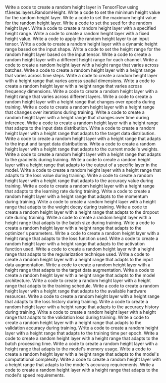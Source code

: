 Write a code to create a random height layer in TensorFlow using tf.keras.layers.RandomHeight.
Write a code to set the minimum height value for the random height layer.
Write a code to set the maximum height value for the random height layer.
Write a code to set the seed for the random height layer.
Write a code to create a random height layer with a specified height range.
Write a code to create a random height layer with a fixed height value.
Write a code to apply the random height layer to an input tensor.
Write a code to create a random height layer with a dynamic height range based on the input shape.
Write a code to set the height range for the random height layer based on the input tensor.
Write a code to create a random height layer with a different height range for each channel.
Write a code to create a random height layer with a height range that varies across batches.
Write a code to create a random height layer with a height range that varies across time steps.
Write a code to create a random height layer with a height range that varies across spatial dimensions.
Write a code to create a random height layer with a height range that varies across frequency dimensions.
Write a code to create a random height layer with a height range that varies across different layers.
Write a code to create a random height layer with a height range that changes over epochs during training.
Write a code to create a random height layer with a height range that changes over iterations during training.
Write a code to create a random height layer with a height range that changes over time during inference.
Write a code to create a random height layer with a height range that adapts to the input data distribution.
Write a code to create a random height layer with a height range that adapts to the target data distribution.
Write a code to create a random height layer with a height range that adapts to the input and target data distributions.
Write a code to create a random height layer with a height range that adapts to the current model's weights.
Write a code to create a random height layer with a height range that adapts to the gradients during training.
Write a code to create a random height layer with a height range that adapts to the output of a specific layer in the model.
Write a code to create a random height layer with a height range that adapts to the loss value during training.
Write a code to create a random height layer with a height range that adapts to the accuracy value during training.
Write a code to create a random height layer with a height range that adapts to the learning rate during training.
Write a code to create a random height layer with a height range that adapts to the momentum during training.
Write a code to create a random height layer with a height range that adapts to the weight decay during training.
Write a code to create a random height layer with a height range that adapts to the dropout rate during training.
Write a code to create a random height layer with a height range that adapts to the batch size during training.
Write a code to create a random height layer with a height range that adapts to the optimizer's parameters.
Write a code to create a random height layer with a height range that adapts to the loss function used.
Write a code to create a random height layer with a height range that adapts to the activation function used.
Write a code to create a random height layer with a height range that adapts to the regularization technique used.
Write a code to create a random height layer with a height range that adapts to the input data augmentation.
Write a code to create a random height layer with a height range that adapts to the target data augmentation.
Write a code to create a random height layer with a height range that adapts to the model architecture.
Write a code to create a random height layer with a height range that adapts to the training schedule.
Write a code to create a random height layer with a height range that adapts to the available hardware resources.
Write a code to create a random height layer with a height range that adapts to the loss history during training.
Write a code to create a random height layer with a height range that adapts to the accuracy history during training.
Write a code to create a random height layer with a height range that adapts to the validation loss during training.
Write a code to create a random height layer with a height range that adapts to the validation accuracy during training.
Write a code to create a random height layer with a height range that adapts to the training time per epoch.
Write a code to create a random height layer with a height range that adapts to the batch processing time.
Write a code to create a random height layer with a height range that adapts to the model's memory usage.
Write a code to create a random height layer with a height range that adapts to the model's computational complexity.
Write a code to create a random height layer with a height range that adapts to the model's accuracy requirements.
Write a code to create a random height layer with a height range that adapts to the model's speed requirements.
